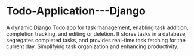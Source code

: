 # Todo-Application---Django
A dynamic Django Todo app for task management, enabling task addition, completion tracking, and editing or deletion. It stores tasks in a database, segregates completed tasks, and provides real-time task fetching for the current day. Simplifying task organization and enhancing productivity.
